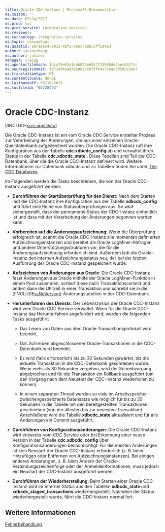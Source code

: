 ```yaml
---
title: Oracle CDC-Instanz | Microsoft-Dokumentation
ms.custom: ''
ms.date: 03/14/2017
ms.prod: sql
ms.prod_service: integration-services
ms.reviewer: ''
ms.technology: integration-services
ms.topic: conceptual
ms.assetid: ed71e8c4-e013-4bf2-8b6c-1e833ff2a41d
author: janinezhang
ms.author: janinez
manager: craigg
ms.openlocfilehash: 1dcaf8e01a1ebb0f2ed0d7f33988de2aec6327cc
ms.sourcegitcommit: fd71d04a9d30a9927cbfff645750ac9d5d5e5ee7
ms.translationtype: HT
ms.contentlocale: de-DE
ms.lasthandoff: 05/16/2019
ms.locfileid: "65728492"
---
```

# <a name="the-oracle-cdc-instance"></a>Oracle CDC-Instanz

[!INCLUDE[ssis-appliesto](../../includes/ssis-appliesto-ssvrpluslinux-asdb-asdw-xxx.md)]


  Die Oracle CDC-Instanz ist ein vom Oracle CDC Service erstellter Prozess zur Verarbeitung der Änderungen, die aus einer einzelnen Oracle-Quelldatenbank aufgezeichnet wurden. Die Oracle CDC-Instanz ruft ihre Konfiguration aus der Tabelle **cdc.xdbcdc_config** ab und verwaltet ihren Status in der Tabelle **cdc.xdbcdc_state** . Diese Tabellen sind Teil der CDC-Datenbank, über die die Oracle CDC-Instanz definiert wird. Weitere Informationen zur Datenbank xdbcdc und zu Tabellen finden Sie unter [The CDC Databases](../../integration-services/change-data-capture/working-with-the-oracle-cdc-service.md#BKMK_CDCdatabase).  
  
 Im Folgenden werden die Tasks beschrieben, die von der Oracle CDC-Instanz ausgeführt werden:  
  
-   **Durchführen der Startüberprüfung für den Dienst**: Nach dem Starten lädt die CDC-Instanz ihre Konfiguration aus der Tabelle **xdbcdc_config** und führt eine Reihe von Statusüberprüfungen aus. So wird sichergestellt, dass der permanente Status der CDC-Instanz einheitlich ist und dass mit der Verarbeitung der Änderungen begonnen werden kann.  
  
-   **Vorbereiten auf die Änderungsaufzeichnung**: Wenn die Überprüfung erfolgreich ist, scannt die Oracle CDC-Instanz alle momentan definierten Aufzeichnungsinstanzen und bereitet die Oracle LogMiner-Abfragen und andere Unterstützungsstrukturen vor, die für die Änderungsaufzeichnung erforderlich sind. Außerdem lädt die Oracle-Instanz den internen Aufzeichnungsstatus neu, der bei der letzten Ausführung der Oracle CDC-Instanz gespeichert wurde.  
  
-   **Aufzeichnen von Änderungen aus Oracle**: Die Oracle CDC-Instanz fasst Änderungen aus Oracle mithilfe der Oracle LogMiner-Funktion in einem Pool zusammen, sortiert diese nach Transaktionscommit und ändert dann die Uhrzeit in einer Transaktion und schreibt sie in die [!INCLUDE[ssNoVersion](../../includes/ssnoversion-md.md)]-Änderungstabellen in der CDC-Datenbank.  
  
-   **Herunterfahren des Diensts**: Der Lebenszyklus der Oracle CDC-Instanz wird vom Oracle CDC Service verwaltet. Wenn für die Oracle CDC-Instanz das Herunterfahren angefordert wird, werden die folgenden Tasks ausgeführt:  
  
    -   Das Lesen von Daten aus dem Oracle-Transaktionsprotokoll wird beendet.  
  
    -   Das Schreiben abgeschlossener Oracle-Transaktionen in die CDC-Datenbank wird beendet.  
  
    -   Es wird (falls erforderlich) bis zu 30 Sekunden gewartet, bis die aktuelle Transaktion in die CDC-Datenbank geschrieben wurde. Wenn mehr als 30 Sekunden vergehen, wird der Schreibvorgang abgebrochen und für die Transaktion ein Rollback ausgeführt (um den Vorgang nach dem Neustart der CDC-Instanz wiederholen zu können).  
  
    -   In einem separaten Thread werden so viele im Arbeitsspeicher zwischengespeicherte Datensätze wie möglich für bis zu 30 Sekunden in die Tabelle mit den bereitgestellten Transaktionen geschrieben (von der ältesten bis zur neuesten Transaktion). Anschließend wird die Tabelle **xdbcdc_state** aktualisiert und für alle Änderungen ein Commit ausgeführt.  
  
-   **Durchführen von Konfigurationsänderungen**: Die Oracle CDC-Instanz wird entweder vom CDC Service oder bei Erkennung einer neuen Version in der Tabelle **cdc.xdbcdc_config** über Konfigurationsänderungen benachrichtigt. Für die meisten Änderungen ist kein Neustart der Oracle CDC-Instanz erforderlich (z. B. beim Hinzufügen oder Entfernen von Aufzeichnungsinstanzen). Bei einigen anderen Änderungen, z. B. beim Ändern der Oracle-Verbindungszeichenfolge oder der Anmeldeinformationen, muss jedoch ein Neustart der CDC-Instanz ausgeführt werden.  
  
-   **Durchführen der Wiederherstellung**: Beim Starten einer Oracle CDC-Instanz wird ihr interner Status aus den Tabellen **xdbcdc_state** und **xdbcdc_staged_transactions** wiederhergestellt. Nachdem der Status wiederhergestellt wurde, fährt die CDC-Instanz normal fort.  
  
## <a name="see-also"></a>Weitere Informationen  
 [Fehlerbehandlung](../../integration-services/change-data-capture/error-handling.md)  
  
  
